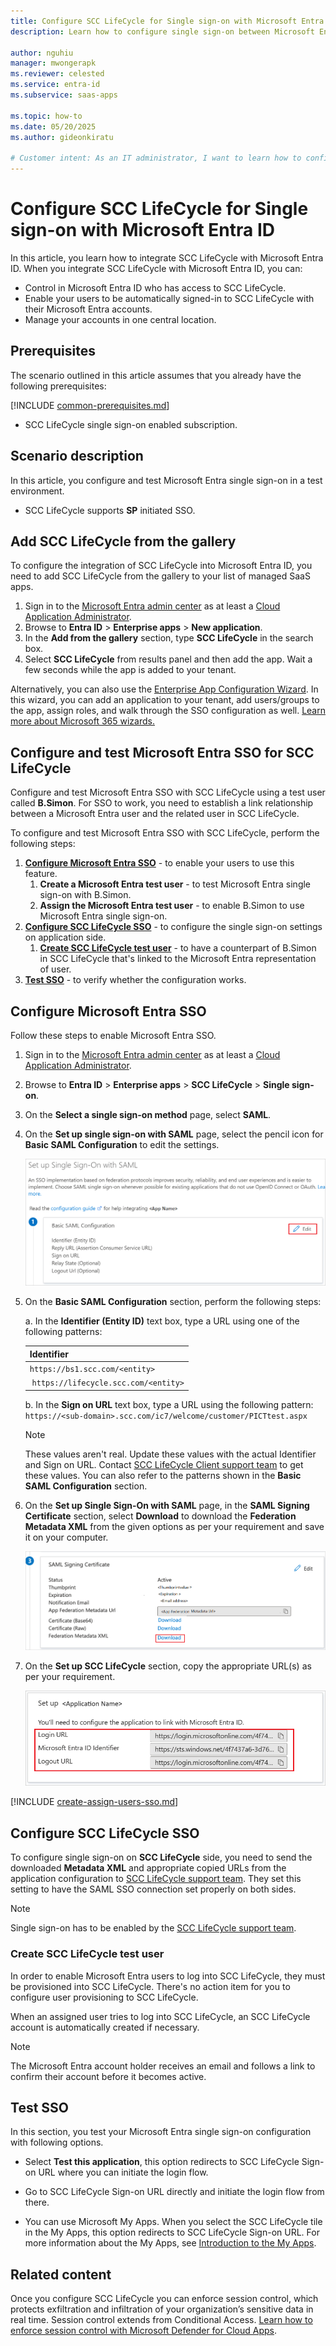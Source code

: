 ```yaml
---
title: Configure SCC LifeCycle for Single sign-on with Microsoft Entra ID
description: Learn how to configure single sign-on between Microsoft Entra ID and SCC LifeCycle.

author: nguhiu
manager: mwongerapk
ms.reviewer: celested
ms.service: entra-id
ms.subservice: saas-apps

ms.topic: how-to
ms.date: 05/20/2025
ms.author: gideonkiratu

# Customer intent: As an IT administrator, I want to learn how to configure single sign-on between Microsoft Entra ID and SCC LifeCycle so that I can control who has access to SCC LifeCycle, enable automatic sign-in with Microsoft Entra accounts, and manage my accounts in one central location.
---
```

# Configure SCC LifeCycle for Single sign-on with Microsoft Entra ID

In this article,  you learn how to integrate SCC LifeCycle with Microsoft Entra ID. When you integrate SCC LifeCycle with Microsoft Entra ID, you can:

* Control in Microsoft Entra ID who has access to SCC LifeCycle.
* Enable your users to be automatically signed-in to SCC LifeCycle with their Microsoft Entra accounts.
* Manage your accounts in one central location.

## Prerequisites
The scenario outlined in this article assumes that you already have the following prerequisites:

[!INCLUDE [common-prerequisites.md](~/identity/saas-apps/includes/common-prerequisites.md)]
* SCC LifeCycle single sign-on enabled subscription.

## Scenario description

In this article,  you configure and test Microsoft Entra single sign-on in a test environment.

* SCC LifeCycle supports **SP** initiated SSO.

## Add SCC LifeCycle from the gallery

To configure the integration of SCC LifeCycle into Microsoft Entra ID, you need to add SCC LifeCycle from the gallery to your list of managed SaaS apps.

1. Sign in to the [Microsoft Entra admin center](https://entra.microsoft.com) as at least a [Cloud Application Administrator](~/identity/role-based-access-control/permissions-reference.md#cloud-application-administrator).
1. Browse to **Entra ID** > **Enterprise apps** > **New application**.
1. In the **Add from the gallery** section, type **SCC LifeCycle** in the search box.
1. Select **SCC LifeCycle** from results panel and then add the app. Wait a few seconds while the app is added to your tenant.

 Alternatively, you can also use the [Enterprise App Configuration Wizard](https://portal.office.com/AdminPortal/home?Q=Docs#/azureadappintegration). In this wizard, you can add an application to your tenant, add users/groups to the app, assign roles, and walk through the SSO configuration as well. [Learn more about Microsoft 365 wizards.](/microsoft-365/admin/misc/azure-ad-setup-guides)

<a name='configure-and-test-azure-ad-sso-for-scc-lifecycle'></a>

## Configure and test Microsoft Entra SSO for SCC LifeCycle

Configure and test Microsoft Entra SSO with SCC LifeCycle using a test user called **B.Simon**. For SSO to work, you need to establish a link relationship between a Microsoft Entra user and the related user in SCC LifeCycle.

To configure and test Microsoft Entra SSO with SCC LifeCycle, perform the following steps:

1. **[Configure Microsoft Entra SSO](#configure-azure-ad-sso)** - to enable your users to use this feature.
    1. **Create a Microsoft Entra test user** - to test Microsoft Entra single sign-on with B.Simon.
    1. **Assign the Microsoft Entra test user** - to enable B.Simon to use Microsoft Entra single sign-on.
1. **[Configure SCC LifeCycle SSO](#configure-scc-lifecycle-sso)** - to configure the single sign-on settings on application side.
    1. **[Create SCC LifeCycle test user](#create-scc-lifecycle-test-user)** - to have a counterpart of B.Simon in SCC LifeCycle that's linked to the Microsoft Entra representation of user.
1. **[Test SSO](#test-sso)** - to verify whether the configuration works.

<a name='configure-azure-ad-sso'></a>

## Configure Microsoft Entra SSO

Follow these steps to enable Microsoft Entra SSO.

1. Sign in to the [Microsoft Entra admin center](https://entra.microsoft.com) as at least a [Cloud Application Administrator](~/identity/role-based-access-control/permissions-reference.md#cloud-application-administrator).
1. Browse to **Entra ID** > **Enterprise apps** > **SCC LifeCycle** > **Single sign-on**.
1. On the **Select a single sign-on method** page, select **SAML**.
1. On the **Set up single sign-on with SAML** page, select the pencil icon for **Basic SAML Configuration** to edit the settings.

   ![Edit Basic SAML Configuration](common/edit-urls.png)

1. On the **Basic SAML Configuration** section, perform the following steps:

    a. In the **Identifier (Entity ID)** text box, type a URL using one of the following patterns:
	
    | **Identifier** |
    |----------|
    | `https://bs1.scc.com/<entity>` |
    | `https://lifecycle.scc.com/<entity>` |

    b. In the **Sign on URL** text box, type a URL using the following pattern:
    `https://<sub-domain>.scc.com/ic7/welcome/customer/PICTtest.aspx`

	> [!NOTE]
	> These values aren't real. Update these values with the actual Identifier and Sign on URL. Contact [SCC LifeCycle Client support team](mailto:lifecycle.support@scc.com) to get these values. You can also refer to the patterns shown in the **Basic SAML Configuration** section.

1. On the **Set up Single Sign-On with SAML** page, in the **SAML Signing Certificate** section, select **Download** to download the **Federation Metadata XML** from the given options as per your requirement and save it on your computer.

	![The Certificate download link](common/metadataxml.png)

6. On the **Set up SCC LifeCycle** section, copy the appropriate URL(s) as per your requirement.

	![Copy configuration URLs](common/copy-configuration-urls.png)

<a name='create-an-azure-ad-test-user'></a>

[!INCLUDE [create-assign-users-sso.md](~/identity/saas-apps/includes/create-assign-users-sso.md)]

## Configure SCC LifeCycle SSO

To configure single sign-on on **SCC LifeCycle** side, you need to send the downloaded **Metadata XML** and appropriate copied URLs from the application configuration to [SCC LifeCycle support team](mailto:lifecycle.support@scc.com). They set this setting to have the SAML SSO connection set properly on both sides.

   > [!NOTE]
   > Single sign-on has to be enabled by the [SCC LifeCycle support team](mailto:lifecycle.support@scc.com).

### Create SCC LifeCycle test user

In order to enable Microsoft Entra users to log into SCC LifeCycle, they must be provisioned into SCC LifeCycle. There's no action item for you to configure user provisioning to SCC LifeCycle.

When an assigned user tries to log into SCC LifeCycle, an SCC LifeCycle account is automatically created if necessary.

> [!NOTE]
> The Microsoft Entra account holder receives an email and follows a link to confirm their account before it becomes active.

## Test SSO

In this section, you test your Microsoft Entra single sign-on configuration with following options. 

* Select **Test this application**, this option redirects to SCC LifeCycle Sign-on URL where you can initiate the login flow. 

* Go to SCC LifeCycle Sign-on URL directly and initiate the login flow from there.

* You can use Microsoft My Apps. When you select the SCC LifeCycle tile in the My Apps, this option redirects to SCC LifeCycle Sign-on URL. For more information about the My Apps, see [Introduction to the My Apps](https://support.microsoft.com/account-billing/sign-in-and-start-apps-from-the-my-apps-portal-2f3b1bae-0e5a-4a86-a33e-876fbd2a4510).

## Related content

Once you configure SCC LifeCycle you can enforce session control, which protects exfiltration and infiltration of your organization’s sensitive data in real time. Session control extends from Conditional Access. [Learn how to enforce session control with Microsoft Defender for Cloud Apps](/cloud-app-security/proxy-deployment-aad).
